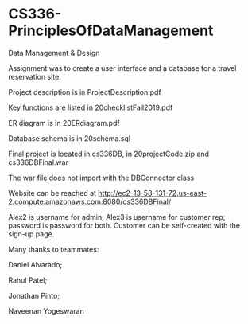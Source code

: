 # CS336-PrinciplesOfDataManagement
Data Management &amp; Design

Assignment was to create a user interface and a database for a travel reservation site.

Project description is in ProjectDescription.pdf

Key functions are listed in 20checklistFall2019.pdf

ER diagram is in 20ERdiagram.pdf

Database schema is in 20schema.sql

Final project is located in cs336DB, in 20projectCode.zip and cs336DBFinal.war

  The war file does not import with the DBConnector class

Website can be reached at http://ec2-13-58-131-72.us-east-2.compute.amazonaws.com:8080/cs336DBFinal/

Alex2 is username for admin; Alex3 is username for customer rep; password is password for both. Customer can be self-created with the sign-up page. 

Many thanks to teammates:

Daniel Alvarado;

Rahul Patel;

Jonathan Pinto;

Naveenan Yogeswaran

